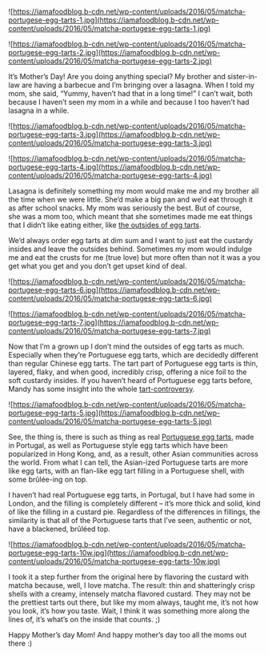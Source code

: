 ![https://iamafoodblog.b-cdn.net/wp-content/uploads/2016/05/matcha-portugese-egg-tarts-1.jpg](https://iamafoodblog.b-cdn.net/wp-content/uploads/2016/05/matcha-portugese-egg-tarts-1.jpg)

![https://iamafoodblog.b-cdn.net/wp-content/uploads/2016/05/matcha-portugese-egg-tarts-2.jpg](https://iamafoodblog.b-cdn.net/wp-content/uploads/2016/05/matcha-portugese-egg-tarts-2.jpg)

It’s Mother’s Day! Are you doing anything special? My brother and sister-in-law are having a barbecue and I’m bringing over a lasagna. When I told my mom, she said, “Yummy, haven’t had that in a long time!” I can’t wait, both because I haven’t seen my mom in a while and because I too haven’t had lasagna in a while.

![https://iamafoodblog.b-cdn.net/wp-content/uploads/2016/05/matcha-portugese-egg-tarts-3.jpg](https://iamafoodblog.b-cdn.net/wp-content/uploads/2016/05/matcha-portugese-egg-tarts-3.jpg)

![https://iamafoodblog.b-cdn.net/wp-content/uploads/2016/05/matcha-portugese-egg-tarts-4.jpg](https://iamafoodblog.b-cdn.net/wp-content/uploads/2016/05/matcha-portugese-egg-tarts-4.jpg)

Lasagna is definitely something my mom would make me and my brother all the time when we were little. She’d make a big pan and we’d eat through it as after school snacks. My mom was seriously the best. But of course, she was a mom too, which meant that she sometimes made me eat things that I didn’t like eating either, like [the outsides of egg tarts](https://www.instagram.com/p/n3Udn-M2Tj/?taken-by=iamafoodblog).

We’d always order egg tarts at dim sum and I want to just eat the custardy insides and leave the outsides behind. Sometimes my mom would indulge me and eat the crusts for me (true love) but more often than not it was a you get what you get and you don’t get upset kind of deal.

![https://iamafoodblog.b-cdn.net/wp-content/uploads/2016/05/matcha-portugese-egg-tarts-6.jpg](https://iamafoodblog.b-cdn.net/wp-content/uploads/2016/05/matcha-portugese-egg-tarts-6.jpg)

![https://iamafoodblog.b-cdn.net/wp-content/uploads/2016/05/matcha-portugese-egg-tarts-7.jpg](https://iamafoodblog.b-cdn.net/wp-content/uploads/2016/05/matcha-portugese-egg-tarts-7.jpg)

Now that I’m a grown up I don’t mind the outsides of egg tarts as much. Especially when they’re Portuguese egg tarts, which are decidedly different than regular Chinese egg tarts. The tart part of Portuguese egg tarts is thin, layered, flaky, and when good, incredibly crisp, offering a nice foil to the soft custardy insides. If you haven’t heard of Portuguese egg tarts before, Mandy has some insight into the whole [tart-controversy](http://ladyandpups.com/2016/02/24/zero-folding-pastel-de-nata-a-hybrid/).

![https://iamafoodblog.b-cdn.net/wp-content/uploads/2016/05/matcha-portugese-egg-tarts-5.jpg](https://iamafoodblog.b-cdn.net/wp-content/uploads/2016/05/matcha-portugese-egg-tarts-5.jpg)

See, the thing is, there is such as thing as real [Portuguese egg tarts](https://en.wikipedia.org/wiki/Pastel_de_nata), made in Portugal, as well as Portuguese style egg tarts which have been popularized in Hong Kong, and, as a result, other Asian communities across the world. From what I can tell, the Asian-ized Portuguese tarts are more like egg tarts, with an flan-like egg tart filling in a Portuguese shell, with some brûlée-ing on top.

I haven’t had real Portuguese egg tarts, in Portugal, but I have had some in London, and the filling is completely different – it’s more thick and solid, kind of like the filling in a custard pie. Regardless of the differences in fillings, the similarity is that all of the Portuguese tarts that I’ve seen, authentic or not, have a blackened, brûléed top.

![https://iamafoodblog.b-cdn.net/wp-content/uploads/2016/05/matcha-portugese-egg-tarts-10w.jpg](https://iamafoodblog.b-cdn.net/wp-content/uploads/2016/05/matcha-portugese-egg-tarts-10w.jpg)

I took it a step further from the original here by flavoring the custard with matcha because, well, I love matcha. The result: thin and shatteringly crisp shells with a creamy, intensely matcha flavored custard. They may not be the prettiest tarts out there, but like my mom always, taught me, it’s not how you look, it’s how you taste. Wait, I think it was something more along the lines of, it’s what’s on the inside that counts. ;)

Happy Mother’s day Mom! And happy mother’s day too all the moms out there :)
